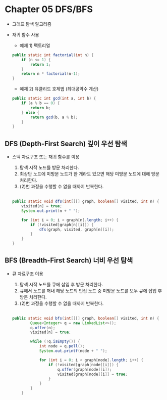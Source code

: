 # Chapter 05 DFS/BFS
- 그래프 탐색 알고리즘
- 재귀 함수 사용
    - 예제 1) 팩토리얼

    ```java
    public static int factorial(int n) {
        if (n <= 1) {
            return 1;
        }
        return n * factorial(n-1);
    }
    ```
        
    - 예제 2) 유클리드 호제법 (최대공약수 계산)
        
    ```java
    public static int gcd(int a, int b) {
        if (a % b == 0) {
            return b;
        } else {
            return gcd(b, a % b);
        }
    }
    ```
        

## DFS (Depth-First Search) 깊이 우선 탐색

- 스택 자료구조 또는 재귀 함수를 이용
  1. 탐색 시작 노드를 방문 처리한다.
    2. 최상단 노드에 미방문 노드가 한 개라도 있으면 해당 미방문 노드에 대해 방문 처리한다.
    3. (2)번 과정을 수행할 수 없을 때까지 반복한다.
    
    <br>

    ```java
    public static void dfs(int[][] graph, boolean[] visited, int n) {
        visited[n] = true;
        System.out.print(n + " ");

        for (int i = 0; i < graph[n].length; i++) {
            if (!visited[graph[n][i]]) {
                dfs(graph, visited, graph[n][i]);
            }
        }
    }
    ```

## BFS (Breadth-First Search) 너비 우선 탐색

- 큐 자료구조 이용
    1. 탐색 시작 노드를 큐에 삽입 후 방문 처리한다.
    2. 큐에서 노드를 꺼내 해당 노드의 인접 노드 중 미방문 노드를 모두 큐에 삽입 후 방문 처리한다.
    3. (2)번 과정을 수행할 수 없을 때까지 반복한다.
    
    <br>

    ```java
    public static void bfs(int[][] graph, boolean[] visited, int n) {
            Queue<Integer> q = new LinkedList<>();
            q.offer(n);
            visited[n] = true;
    
            while (!q.isEmpty()) {
                int node = q.poll();
                System.out.printf(node + " ");
    
                for (int i = 0; i < graph[node].length; i++) {
                    if (!visited[graph[node][i]]) {
                        q.offer(graph[node][i]);
                        visited[graph[node][i]] = true;
                    }
                }
            }
        }
    ```